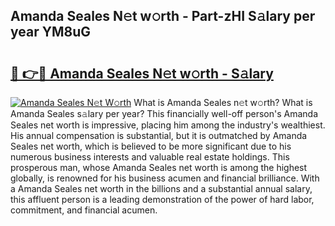 ## Amanda Seales N𝚎t w𝚘rth - Part-zHI S𝚊lary per year YM8uG

# <h2><a href="http://gc1gnr.nevu.top/?p=Amanda+Seales">🔗 👉🔴 Amanda Seales N𝚎t w𝚘rth - S𝚊lary</a></h2>

[![Amanda Seales N𝚎t W𝚘rth](https://i.imgur.com/Oavwk0R.jpeg)](http://gc1gnr.nevu.top/?p=Amanda+Seales)
What is Amanda Seales n𝚎t w𝚘rth? What is Amanda Seales s𝚊lary per year?
This financially well-off person's Amanda Seales net worth is impressive, placing him among the industry's wealthiest. His annual compensation is substantial, but it is outmatched by Amanda Seales net worth, which is believed to be more significant due to his numerous business interests and valuable real estate holdings. This prosperous man, whose Amanda Seales net worth is among the highest globally, is renowned for his business acumen and financial brilliance. With a Amanda Seales net worth in the billions and a substantial annual salary, this affluent person is a leading demonstration of the power of hard labor, commitment, and financial acumen.
